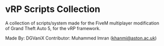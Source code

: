 # vRP Scripts Collection

A collection of scripts/system made for the FiveM multiplayer modification of Grand Theft Auto 5, for the vRP framework.

Made By: DGVaniX
Contributor: Muhammed Imran (khanmi@aston.ac.uk)
